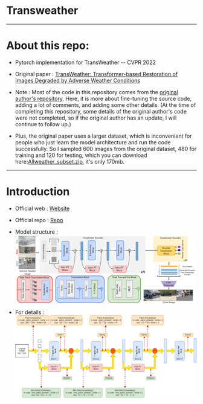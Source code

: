 # Transweather
---
# About this repo:

- Pytorch implementation for TransWeather -- CVPR 2022

- Original paper : [TransWeather: Transformer-based Restoration of Images Degraded by Adverse Weather Conditions](https://arxiv.org/abs/2111.14813)

- Note : Most of the code in this repository comes from the [original author's repository](https://github.com/jeya-maria-jose/TransWeather). Here, it is more about fine-tuning the source code, adding a lot of comments, and adding some other details. (At the time of completing this repository, some details of the original author's code were not completed, so if the original author has an update, I will continue to follow up.)

- Plus, the original paper uses a larger dataset, which is inconvenient for people who just learn the model architecture and run the code successfully. So I sampled 600 images from the original dataset, 480 for training and 120 for testing, which you can download here:[Allweather_subset.zip](https://drive.google.com/file/d/1v1z7NRyF9wD6wAlZBbphBZgTuIs8zOas/view?usp=sharing), it's only 170mb.
---
# Introduction 

- Official web : [Website](https://jeya-maria-jose.github.io/transweather-web/)

- Official repo : [Repo](https://github.com/jeya-maria-jose/TransWeather)

- Model structure : <img src="/imgs/Transweather.png"  align= "center" />

- For details : <img src="/imgs/Transform_weather_structure _explain.png"  align= "center" />
